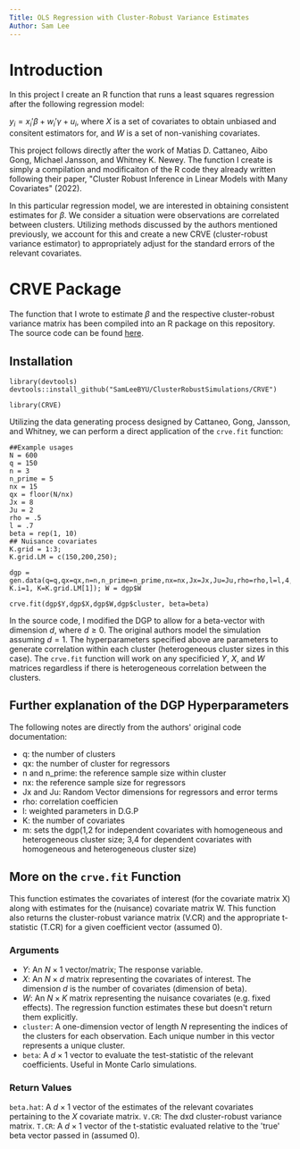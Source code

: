 ```yaml
---
Title: OLS Regression with Cluster-Robust Variance Estimates
Author: Sam Lee
---
```


# Introduction

In this project I create an R function that runs a least squares regression after the following regression model:

$y_i = x_i'\beta + w_i'\gamma + u_i$, where $X$ is a set of covariates to obtain unbiased and consitent estimators for, and $W$ is a set of non-vanishing covariates.

This project follows directly after the work of Matias D. Cattaneo, Aibo Gong, Michael Jansson, and Whitney K. Newey. The function I create is simply a compilation and modificaiton of the R code they already written following their paper, "Cluster Robust Inference in Linear Models with Many Covariates" (2022).

In this particular regression model, we are interested in obtaining consistent estimates for $\beta$. We consider a situation were observations are correlated between clusters. Utilizing methods discussed by the authors mentioned previously, we account for this and create a new CRVE (cluster-robust variance estimator) to appropriately adjust for the standard errors of the relevant covariates.

# CRVE Package

The function that I wrote to estimate $\beta$ and the respective cluster-robust variance matrix has been compiled into an R package on this repository. The source code can be found [here](https://github.com/SamLeeBYU/ClusterRobustSimulations/tree/main/CRVE).

## Installation

```
library(devtools)
devtools::install_github("SamLeeBYU/ClusterRobustSimulations/CRVE")

library(CRVE)
```

Utilizing the data generating process designed by Cattaneo, Gong, Jansson, and Whitney, we can perform a direct application of the `crve.fit` function:

```
##Example usages
N = 600
q = 150
n = 3
n_prime = 5
nx = 15
qx = floor(N/nx)
Jx = 8
Ju = 2
rho = .5
l = .7
beta = rep(1, 10)
## Nuisance covariates
K.grid = 1:3;
K.grid.LM = c(150,200,250);

dgp = gen.data(q=q,qx=qx,n=n,n_prime=n_prime,nx=nx,Jx=Jx,Ju=Ju,rho=rho,l=l,4,beta=beta, K.i=1, K=K.grid.LM[1]); W = dgp$W

crve.fit(dgp$Y,dgp$X,dgp$W,dgp$cluster, beta=beta)
```

In the source code, I modified the DGP to allow for a beta-vector with dimension $d$, where $d \geq 0$. The original authors model the simulation assuming $d=1$. The hyperparameters specified above are parameters to generate correlation within each cluster (heterogeneous cluster sizes in this case). The `crve.fit` function will work on any specificied $Y$, $X$, and $W$ matrices regardless if there is heterogeneous correlation between the clusters.

## Further explanation of the DGP Hyperparameters

The following notes are directly from the authors' original code documentation:

- q: the number of clusters
- qx: the number of cluster for regressors
- n and n_prime: the reference sample size within cluster
- nx: the reference sample size for regressors
- Jx and Ju: Random Vector dimensions for regressors and error terms
- rho: correlation coefficien
- l: weighted parameters in D.G.P
- K: the number of covariates
- m: sets the dgp(1,2 for independent covariates with homogeneous and heterogeneous cluster size; 3,4 for dependent covariates with homogeneous and heterogeneous cluster size)

## More on the `crve.fit` Function

This function estimates the covariates of interest (for the covariate matrix X) along with estimates for the (nuisance) covariate matrix W. This function also returns the cluster-robust variance matrix (V.CR) and the appropriate t-statistic (T.CR) for a given coefficient vector (assumed 0).

### Arguments

- $Y$: An $N\times 1$ vector/matrix; The response variable.
- $X$: An $N\times d$ matrix representing the covariates of interest. The dimension $d$ is the number of covariates (dimension of beta).
- $W$: An $N\times K$ matrix representing the nuisance covariates (e.g. fixed effects). The regression function estimates these but doesn't return them explicitly.
- `cluster`: A one-dimension vector of length $N$ representing the indices of the clusters for each observation. Each unique number in this vector represents a unique cluster.
- `beta`: A $d \times 1$ vector to evaluate the test-statistic of the relevant coefficients. Useful in Monte Carlo simulations.

### Return Values

`beta.hat`: A $d\times 1$ vector of the estimates of the relevant covariates pertaining to the $X$ covariate matrix.
`V.CR`: The dxd cluster-robust variance matrix.
`T.CR`: A $d\times 1$ vector of the t-statistic evaluated relative to the 'true' beta vector passed in (assumed 0).

